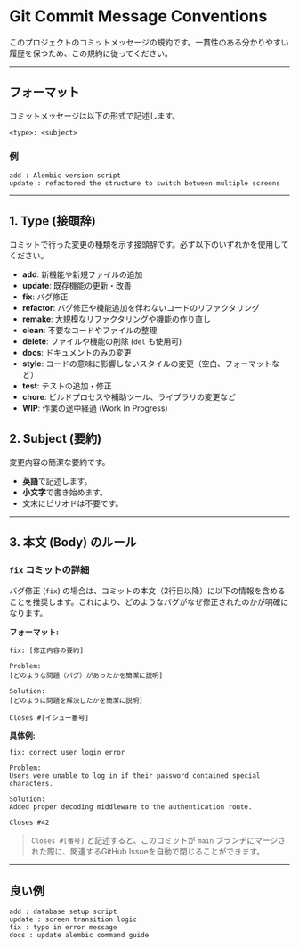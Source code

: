 # Git Commit Message Conventions

このプロジェクトのコミットメッセージの規約です。一貫性のある分かりやすい履歴を保つため、この規約に従ってください。

---

## フォーマット

コミットメッセージは以下の形式で記述します。

```
<type>: <subject>
```

### 例
```
add : Alembic version script
update : refactored the structure to switch between multiple screens
```

---

## 1. Type (接頭辞)

コミットで行った変更の種類を示す接頭辞です。必ず以下のいずれかを使用してください。

- **add**: 新機能や新規ファイルの追加
- **update**: 既存機能の更新・改善
- **fix**: バグ修正
- **refactor**: バグ修正や機能追加を伴わないコードのリファクタリング
- **remake**: 大規模なリファクタリングや機能の作り直し
- **clean**: 不要なコードやファイルの整理
- **delete**: ファイルや機能の削除 (`del` も使用可)
- **docs**: ドキュメントのみの変更
- **style**: コードの意味に影響しないスタイルの変更（空白、フォーマットなど）
- **test**: テストの追加・修正
- **chore**: ビルドプロセスや補助ツール、ライブラリの変更など
- **WIP**: 作業の途中経過 (Work In Progress)

## 2. Subject (要約)

変更内容の簡潔な要約です。

- **英語**で記述します。
- **小文字**で書き始めます。
- 文末にピリオドは不要です。

---

## 3. 本文 (Body) のルール

### `fix` コミットの詳細

バグ修正 (`fix`) の場合は、コミットの本文（2行目以降）に以下の情報を含めることを推奨します。これにより、どのようなバグがなぜ修正されたのかが明確になります。

**フォーマット:**
```
fix: [修正内容の要約]

Problem:
[どのような問題（バグ）があったかを簡潔に説明]

Solution:
[どのように問題を解決したかを簡潔に説明]

Closes #[イシュー番号]
```

**具体例:**
```
fix: correct user login error

Problem:
Users were unable to log in if their password contained special characters.

Solution:
Added proper decoding middleware to the authentication route.

Closes #42
```
> `Closes #[番号]` と記述すると、このコミットが `main` ブランチにマージされた際に、関連するGitHub Issueを自動で閉じることができます。

---

## 良い例

```
add : database setup script
update : screen transition logic
fix : typo in error message
docs : update alembic command guide
```